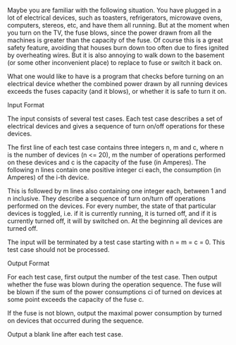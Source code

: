 Maybe you are familiar with the following situation. You have plugged in a lot of electrical devices, such as toasters, refrigerators, microwave ovens, computers, stereos, etc, and have them all running. But at the moment when you turn on the TV, the fuse blows, since the power drawn from all the machines is greater than the capacity of the fuse. Of course this is a great safety feature, avoiding that houses burn down too often due to fires ignited by overheating wires. But it is also annoying to walk down to the basement (or some other inconvenient place) to replace to fuse or switch it back on.

What one would like to have is a program that checks before turning on an electrical device whether the combined power drawn by all running devices exceeds the fuses capacity (and it blows), or whether it is safe to turn it on.

Input Format

The input consists of several test cases. Each test case describes a set of electrical devices and gives a sequence of turn on/off operations for these devices.

The first line of each test case contains three integers n, m and c, where n is the number of devices (n <= 20), m the number of operations performed on these devices and c is the capacity of the fuse (in Amperes). The following n lines contain one positive integer ci each, the consumption (in Amperes) of the i-th device.

This is followed by m lines also containing one integer each, between 1 and n inclusive. They describe a sequence of turn on/turn off operations performed on the devices. For every number, the state of that particular devices is toggled, i.e. if it is currently running, it is turned off, and if it is currently turned off, it will by switched on. At the beginning all devices are turned off.

The input will be terminated by a test case starting with n = m = c = 0. This test case should not be processed.

Output Format

For each test case, first output the number of the test case. Then output whether the fuse was blown during the operation sequence. The fuse will be blown if the sum of the power consumptions ci of turned on devices at some point exceeds the capacity of the fuse c.

If the fuse is not blown, output the maximal power consumption by turned on devices that occurred during the sequence.

Output a blank line after each test case.